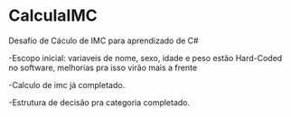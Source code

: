 # CalculaIMC



Desafio de Cáculo de IMC para aprendizado de C#


-Escopo inicial: variaveis de nome, sexo, idade e peso estão Hard-Coded no software, melhorias pra isso virão mais a frente

-Calculo de imc já completado.

-Estrutura de decisão pra categoria completado.

